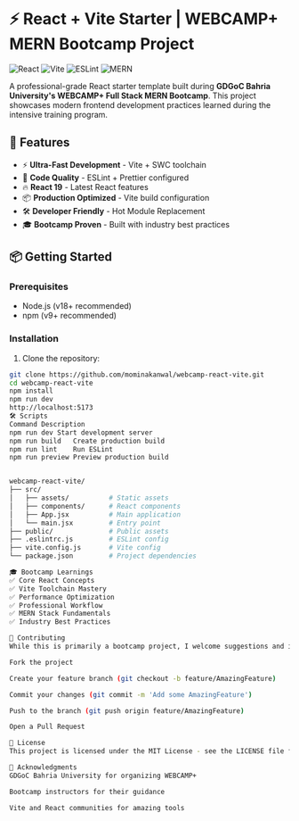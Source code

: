 # ⚡ React + Vite Starter | WEBCAMP+ MERN Bootcamp Project

![React](https://img.shields.io/badge/React-20232A?style=for-the-badge&logo=react)
![Vite](https://img.shields.io/badge/Vite-B73BFE?style=for-the-badge&logo=vite)
![ESLint](https://img.shields.io/badge/ESLint-4B32C3?style=for-the-badge&logo=eslint)
![MERN](https://img.shields.io/badge/MERN-Stack-yellow?style=for-the-badge)

A professional-grade React starter template built during **GDGoC Bahria University's WEBCAMP+ Full Stack MERN Bootcamp**. This project showcases modern frontend development practices learned during the intensive training program.



## 🚀 Features

- ⚡ **Ultra-Fast Development** - Vite + SWC toolchain
- 🧹 **Code Quality** - ESLint + Prettier configured
- 🔥 **React 19** - Latest React features
- 📦 **Production Optimized** - Vite build configuration
- 🛠️ **Developer Friendly** - Hot Module Replacement
- 🎓 **Bootcamp Proven** - Built with industry best practices

## 📦 Getting Started

### Prerequisites
- Node.js (v18+ recommended)
- npm (v9+ recommended)

### Installation
1. Clone the repository:
```bash
git clone https://github.com/mominakanwal/webcamp-react-vite.git
cd webcamp-react-vite
npm install
npm run dev
http://localhost:5173
🛠️ Scripts
Command	Description
npm run dev	Start development server
npm run build	Create production build
npm run lint	Run ESLint
npm run preview	Preview production build


webcamp-react-vite/
├── src/
│   ├── assets/          # Static assets
│   ├── components/      # React components
│   ├── App.jsx          # Main application
│   └── main.jsx         # Entry point
├── public/              # Public assets
├── .eslintrc.js         # ESLint config
├── vite.config.js       # Vite config
└── package.json         # Project dependencies

🎓 Bootcamp Learnings
✅ Core React Concepts
✅ Vite Toolchain Mastery
✅ Performance Optimization
✅ Professional Workflow
✅ MERN Stack Fundamentals
✅ Industry Best Practices

🤝 Contributing
While this is primarily a bootcamp project, I welcome suggestions and improvements:

Fork the project

Create your feature branch (git checkout -b feature/AmazingFeature)

Commit your changes (git commit -m 'Add some AmazingFeature')

Push to the branch (git push origin feature/AmazingFeature)

Open a Pull Request

📜 License
This project is licensed under the MIT License - see the LICENSE file for details.

🙏 Acknowledgments
GDGoC Bahria University for organizing WEBCAMP+

Bootcamp instructors for their guidance

Vite and React communities for amazing tools
